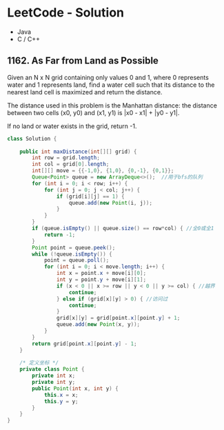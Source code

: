 # LeetCode - Solution

- Java
- C  / C++


## 1162. As Far from Land as Possible

Given an N x N grid containing only values 0 and 1, where 0 represents water and 1 represents land, find a water cell such that its distance to the nearest land cell is maximized and return the distance.

The distance used in this problem is the Manhattan distance: the distance between two cells (x0, y0) and (x1, y1) is |x0 - x1| + |y0 - y1|.

If no land or water exists in the grid, return -1.

```java
class Solution {
    
    public int maxDistance(int[][] grid) {
        int row = grid.length;
        int col = grid[0].length;
        int[][] move = {{-1,0}, {1,0}, {0,-1}, {0,1}};
        Queue<Point> queue = new ArrayDeque<>();  //用于bfs的队列
        for (int i = 0; i < row; i++) {
            for (int j = 0; j < col; j++) {
                if (grid[i][j] == 1) {
                    queue.add(new Point(i, j));
                }
            }
        }
        if (queue.isEmpty() || queue.size() == row*col) { //全0或全1
            return -1;
        }
        Point point = queue.peek();
        while (!queue.isEmpty()) {
            point = queue.poll();
            for (int i = 0; i < move.length; i++) {
                int x = point.x + move[i][0];
                int y = point.y + move[i][1];
                if (x < 0 || x >= row || y < 0 || y >= col) { //越界
                    continue;
                } else if (grid[x][y] > 0) { //访问过
                    continue;
                }
                grid[x][y] = grid[point.x][point.y] + 1;
                queue.add(new Point(x, y));
            }
        }
        return grid[point.x][point.y] - 1;
    }
    
    /* 定义坐标 */
    private class Point {
        private int x;
        private int y;
        public Point(int x, int y) {
            this.x = x;
            this.y = y;
        }
    }
}
```
